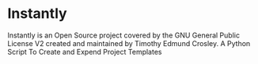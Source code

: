 Instantly
=========

Instantly is an Open Source project covered by the GNU General Public License V2 created and maintained by Timothy Edmund Crosley.
A Python Script To Create and Expend Project Templates